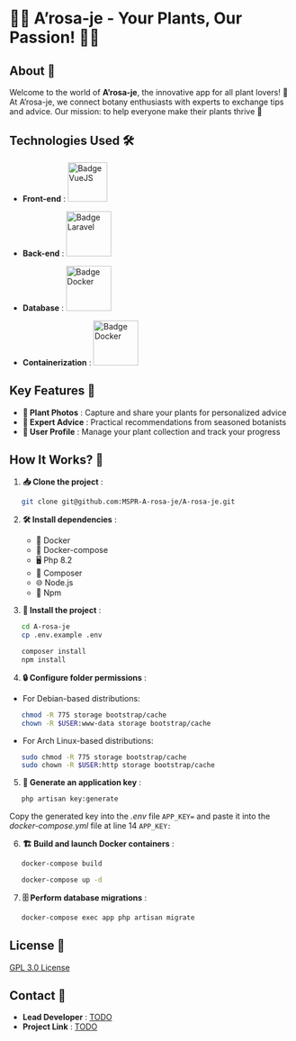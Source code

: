 # 🌿🌺 A’rosa-je - Your Plants, Our Passion! 🌵🌻

## About 🌟

Welcome to the world of **A’rosa-je**, the innovative app for all plant lovers! 🌱 At A’rosa-je, we connect botany enthusiasts with experts to exchange tips and advice. Our mission: to help everyone make their plants thrive 🌼

## Technologies Used 🛠️

- **Front-end** : <a href="https://vuejs.org/">
  <img src="https://img.shields.io/badge/%20%20-VueJS%20-grey?logo=vue.js" alt="Badge VueJS" width="70"/>
</a>

- **Back-end** : <a href="https://laravel.com">
  <img src="https://img.shields.io/badge/%20%20-Laravel%20-grey?logo=laravel" alt="Badge Laravel" width="80"/>
</a>

- **Database** : <a href="https://www.sqlite.org/index.html">
  <img src="https://img.shields.io/badge/%20%20-Sqlite%20-grey?logo=Sqlite" alt="Badge Docker" width="80"/>
</a>

- **Containerization** : <a href="https://www.docker.com/">
  <img src="https://img.shields.io/badge/%20%20-Docker%20-grey?logo=docker" alt="Badge Docker" width="80"/>
</a>

## Key Features 🔑

- **📸 Plant Photos** : Capture and share your plants for personalized advice
- **🌱 Expert Advice** : Practical recommendations from seasoned botanists
- **👤 User Profile** : Manage your plant collection and track your progress

## How It Works? 🚀

1. **📥 Clone the project** :

```bash
   git clone git@github.com:MSPR-A-rosa-je/A-rosa-je.git
```

2. **🛠️ Install dependencies** :

   - 🐳 Docker
   - 🔄 Docker-compose
   - 🖥️ Php 8.2
   - 🎼 Composer
   - 🌐 Node.js
   - 🧶 Npm

3. **🚀 Install the project** :
   
```bash
   cd A-rosa-je
   cp .env.example .env
```

```bash
   composer install
   npm install
```



4. **🔒 Configure folder permissions** :

- For Debian-based distributions:

```bash
   chmod -R 775 storage bootstrap/cache
   chown -R $USER:www-data storage bootstrap/cache
```

-  For Arch Linux-based distributions:
  
```bash
   sudo chmod -R 775 storage bootstrap/cache
   sudo chown -R $USER:http storage bootstrap/cache
```

5. **🔑 Generate an application key** :

```bash
   php artisan key:generate
```

Copy the generated key into the *.env* file `APP_KEY=` and paste it into the *docker-compose.yml* file at line 14 `APP_KEY:`

6. **🏗️ Build and launch Docker containers** :

```bash
   docker-compose build
```

```bash
   docker-compose up -d
```

7. **🗄️ Perform database migrations** :

```bash
   docker-compose exec app php artisan migrate
```


## License 📄

[GPL 3.0 License](https://www.gnu.org/licenses/gpl-3.0.fr.html#license-text)

## Contact 📩

- **Lead Developer** : [TODO](https://www.youtube.com/watch?v=dQw4w9WgXcQ)
- **Project Link** : [TODO](https://www.youtube.com/watch?v=dQw4w9WgXcQ)
